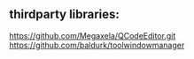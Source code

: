 ## thirdparty libraries:
https://github.com/Megaxela/QCodeEditor.git
https://github.com/baldurk/toolwindowmanager

